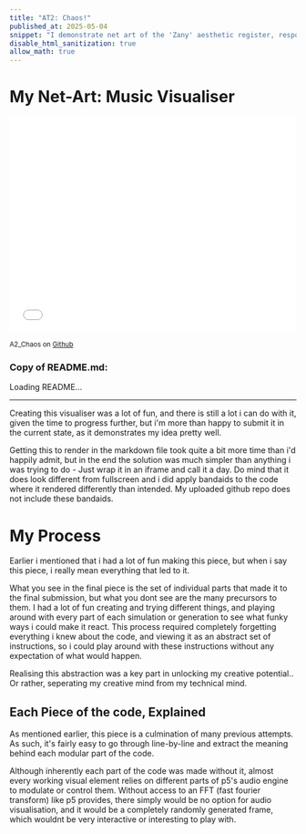 ```yaml
---
title: "AT2: Chaos!"
published_at: 2025-05-04
snippet: "I demonstrate net art of the 'Zany' aesthetic register, responding to an essay by Michael Serres"
disable_html_sanitization: true
allow_math: true
---
```


# My Net-Art: Music Visualiser

<iframe id="A2-Chaos_Frame"
  src="/A2-Chaos/index.html"
  style="width:100%; aspect-ratio: 4 / 3; display:block; border:none;"
  sandbox="allow-scripts allow-same-origin"
></iframe>

<small>A2_Chaos on [Github](https://github.com/TravvDogg/A2_Chaos)</small>

### Copy of README.md:
  <script src="https://cdn.jsdelivr.net/npm/marked/marked.min.js"></script>
  <div id="readme-container">Loading README...</div>

  <script>
    fetch('https://raw.githubusercontent.com/TravvDogg/A2_Chaos/main/README.md')
      .then(response => response.text())
      .then(md => {
        document.getElementById('readme-container').innerHTML = marked.parse(md);
      })
      .catch(err => {
        document.getElementById('readme-container').innerText = 'Failed to load README.';
        console.error(err);
      });
  </script>

---

Creating this visualiser was a lot of fun, and there is still a lot i can do with it, given the time to progress further, but i'm more than happy to submit it in the current state, as it demonstrates my idea pretty well.

Getting this to render in the markdown file took quite a bit more time than i'd happily admit, but in the end the solution was much simpler than anything i was trying to do - Just wrap it in an iframe and call it a day. Do mind that it does look different from fullscreen and i did apply bandaids to the code where it rendered differently than intended. My uploaded github repo does not include these bandaids.

# My Process
Earlier i mentioned that i had a lot of fun making this piece, but when i say this piece, i really mean everything that led to it. 

What you see in the final piece is the set of individual parts that made it to the final submission, but what you dont see are the many precursors to them. I had a lot of fun creating and trying different things, and playing around with every part of each simulation or generation to see what funky ways i could make it react. This process required completely forgetting everything i knew about the code, and viewing it as an abstract set of instructions, so i could play around with these instructions without any expectation of what would happen.

Realising this abstraction was a key part in unlocking my creative potential.. Or rather, seperating my creative mind from my technical mind.

## Each Piece of the code, Explained
As mentioned earlier, this piece is a culmination of many previous attempts. As such, it's fairly easy to go through line-by-line and extract the meaning behind each modular part of the code.

Although inherently each part of the code was made without it, almost every working visual element relies on different parts of p5's audio engine to modulate or control them. Without access to an FFT (fast fourier transform) like p5 provides, there simply would be no option for audio visualisation, and it would be a completely randomly generated frame, which wouldnt be very interactive or interesting to play with. 